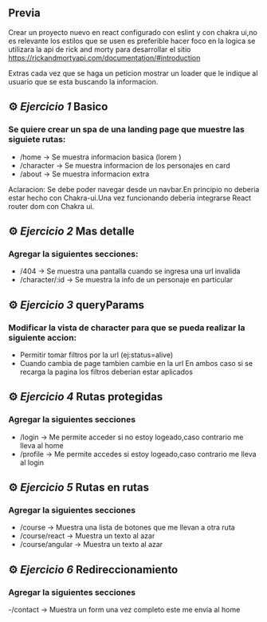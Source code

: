 ## Previa

Crear un proyecto nuevo en react configurado con eslint y con chakra ui,no es relevante los estilos que se usen es preferible hacer foco en la logica
se utilizara la api de rick and morty para desarrollar el sitio
https://rickandmortyapi.com/documentation/#introduction

Extras cada vez que se haga un peticion mostrar un loader que le indique al usuario que se esta buscando la informacion.

## ⚙️ _Ejercicio 1_ Basico

### Se quiere crear un spa de una landing page que muestre las siguiete rutas:

- /home -> Se muestra informacion basica (lorem )
- /character -> Se muestra informacion de los personajes en card
- /about -> Se muestra informacion extra

Aclaracion: Se debe poder navegar desde un navbar.En principio no deberia estar hecho con Chakra-ui.Una vez funcionando deberia integrarse React router dom con Chakra ui.

## ⚙️ _Ejercicio 2_ Mas detalle

### Agregar la siguientes secciones:

- /404 -> Se muestra una pantalla cuando se ingresa una url invalida
- /character/:id -> Se muestra la info de un personaje en particular

## ⚙️ _Ejercicio 3_ queryParams

### Modificar la vista de character para que se pueda realizar la siguiente accion:

- Permitir tomar filtros por la url (ej:status=alive)
- Cuando cambia de page tambien cambie en la url
  En ambos caso si se recarga la pagina los filtros deberian estar aplicados

## ⚙️ _Ejercicio 4_ Rutas protegidas

### Agregar la siguientes secciones

- /login -> Me permite acceder si no estoy logeado,caso contrario me lleva al home
- /profile -> Me permite accedes si estoy logeado,caso contrario me lleva al login

## ⚙️ _Ejercicio 5_ Rutas en rutas

### Agregar la siguientes secciones

- /course -> Muestra una lista de botones que me llevan a otra ruta
- /course/react -> Muestra un texto al azar
- /course/angular -> Muestra un texto al azar

## ⚙️ _Ejercicio 6_ Redireccionamiento

### Agregar la siguientes secciones

-/contact -> Muestra un form una vez completo este me envia al home
